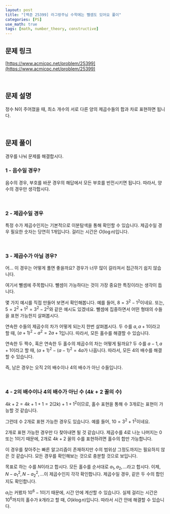 ```yaml
---
layout: post
title: "[백준 25399] 라그랑주님 수학에는 뺄셈도 있어요 풀이"
categories: [PS]
use_math: true
tags: [math, number_theory, constructive]
---
```


## 문제 링크

[https://www.acmicpc.net/problem/25399](https://www.acmicpc.net/problem/25399)

&nbsp;

## 문제 설명
정수 N이 주어졌을 때, 최소 개수의 서로 다른 양의 제곱수들의 합과 차로 표현하면 됩니다.

&nbsp;

## 문제 풀이

경우를 나눠 문제를 해결합시다.

### 1 - 음수일 경우?
음수의 경우, 부호를 바꾼 경우의 해답에서 모든 부호를 반전시키면 됩니다.
따라서, 양수의 경우만 생각합시다.

&nbsp;

### 2 - 제곱수일 경우
특정 수가 제곱수인지는 기본적으로 이분탐색을 통해 확인할 수 있습니다.
제곱수일 경우 필요한 숫자는 당연히 1개입니다.
걸리는 시간은 $O(\log n)$입니다.

&nbsp;

### 3 - 제곱수가 아닐 경우?
어... 이 경우는 어떻게 풀면 좋을까요?
경우가 너무 많이 갈라져서 접근하기 쉽지 않습니다.

여기서 뺄셈에 주목합니다.
뺄셈이 가능하다는 것이 가장 중요한 특징이라는 생각이 듭니다.

몇 가지 예시를 직접 만들어 보면서 확인해봅니다.
예를 들어, $8 = 3^2 - 1^2$이네요.
또는, $5 = 2^2 + 1^2 = 3^2 - 2^2$와 같은 예시도 있겠네요.
뺄셈에 집중하면서 어떤 형태의 수들을 표현 가능한지 살펴봅시다.

연속한 수들의 제곱수의 차가 어떻게 되는지 한번 살펴봅시다.
두 수를 $a, a+1$이라고 할 때, $(a+1)^2 - a^2 = 2a+1$입니다.
따라서, 모든 홀수를 해결할 수 있습니다.

연속한 두 짝수, 혹은 연속한 두 홀수의 제곱수의 차는 어떻게 될까요?
두 수를 $a-1, a+1$이라고 할 때, $(a+1)^2 - (a-1)^2 = 4a$가 나옵니다.
따라서, 모든 4의 배수를 해결할 수 있습니다.

즉, 남은 경우는 오직 2의 배수이나 4의 배수가 아닌 수들입니다.

&nbsp;

### 4 - 2의 배수이나 4의 배수가 아닌 수 ($4k+2$ 꼴의 수)
$4k+2 = 4k+1 + 1 = 2 (2k) + 1 + 1^2$이므로, 홀수 표현을 통해 수 3개로는 표현이 가능할 것 같습니다.

그런데 수 2개로 표현 가능한 경우도 있습니다.
예를 들어, $10 = 3^2 + 1^2$이네요.

2개로 표현 가능한 경우만 다 찾아내면 될 것 같습니다.
제곱수를 4로 나눈 나머지는 0 또는 1이기 때문에, 2개로 $4k+2$ 꼴의 수를 표현하려면 홀수의 합만 가능합니다.

이 경우를 찾아주는 빠른 알고리즘이 존재하지만 수의 범위상 그정도까지는 필요하지 않은 것 같습니다.
모든 경우를 확인해보는 것으로 충분할 것으로 보입니다.

목표로 하는 수를 $N$이라고 합시다.
모든 홀수를 순서대로 $a_1, a_2, ...$라고 합시다.
이제, $N-a_1^2, N-a_2^2, ...$이 제곱수인지 각각 확인합니다.
제곱수일 경우, 같은 두 수의 합인지도 확인합니다.

$a_i$는 커봤자 $10^6-1$이기 때문에, 시간 안에 계산할 수 있습니다.
실제 걸리는 시간은 $10^6$까지의 홀수가 $k$개라고 할 때, $O(k \log n)$입니다.
따라서 시간 안에 해결할 수 있습니다.
